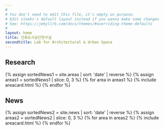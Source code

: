 ```yaml
---
#
# You don't need to edit this file, it's empty on purpose.
# Edit sleeks's default layout instead if you wanna make some changes
# See: https://jekyllrb.com/docs/themes/#overriding-theme-defaults
#
layout: home
title: 건축도시공간연구실
secondtitle: Lab for Architectural & Urban Space
---
```


## Research
<div class="container">
    <div class="post-list" itemscope="" itemtype="http://schema.org/Blog">
    {% assign sortedNews1 = site.areas | sort: 'date' | reverse %}
    {% assign areas1 = sortedNews1 | slice: 0, 3 %}
    {% for area in areas1 %}
    {% include areacard.html %}
    {% endfor %}
    <!-- {% include pagination.html %} -->
    </div>
</div>

<style>
    table th {
        font-size:1.1rem;
        font-weight:bold;
        border: 0px;
        padding : 0px;
        width: 10%;
        background-color : #ffffff;
    }
    thead {
        border: 0px;
    }
    .summary {
      font-size: 1rem;
      font-weight: normal;
    }
</style>


## News
<div class="container">
    <div class="post-list" itemscope="" itemtype="http://schema.org/Blog">
    {% assign sortedNews2 = site.news | sort: 'date' | reverse %}
    {% assign areas2 = sortedNews2 | slice: 0, 3 %}
    {% for area in areas2 %}
    {% include areacard.html %}
    {% endfor %}
    <!-- {% include pagination.html %} -->
    </div>
</div>

<style>
    table th {
        font-size:1.1rem;
        font-weight:bold;
        border: 0px;
        padding : 0px;
        width: 10%;
        background-color : #ffffff;
    }
    thead {
        border: 0px;
    }
    .summary {
      font-size: 1rem;
      font-weight: normal;
    }
</style>


